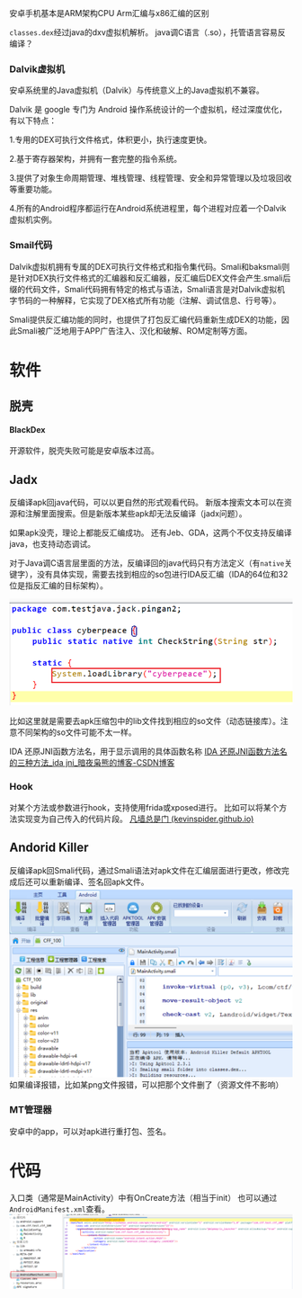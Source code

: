 
安卓手机基本是ARM架构CPU
Arm汇编与x86汇编的区别



`classes.dex`经过java的dxv虚拟机解析。
java调C语言（.so），托管语言容易反编译？
### Dalvik虚拟机

安卓系统里的Java虚拟机（Dalvik）与传统意义上的Java虚拟机不兼容。

Dalvik 是 google 专门为 Android 操作系统设计的一个虚拟机，经过深度优化，有以下特点：

1.专用的DEX可执行文件格式，体积更小，执行速度更快。 

2.基于寄存器架构，并拥有一套完整的指令系统。

3.提供了对象生命周期管理、堆栈管理、线程管理、安全和异常管理以及垃圾回收等重要功能。

4.所有的Android程序都运行在Android系统进程里，每个进程对应着一个Dalvik虚拟机实例。

### Smail代码
Dalvik虚拟机拥有专属的DEX可执行文件格式和指令集代码。Smali和baksmali则是针对DEX执行文件格式的汇编器和反汇编器，反汇编后DEX文件会产生.smali后缀的代码文件，Smali代码拥有特定的格式与语法，Smali语言是对Dalvik虚拟机字节码的一种解释，它实现了DEX格式所有功能（注解、调试信息、行号等）。

Smali提供反汇编功能的同时，也提供了打包反汇编代码重新生成DEX的功能，因此Smali被广泛地用于APP广告注入、汉化和破解、ROM定制等方面。



# 软件
## 脱壳

#### BlackDex
开源软件，脱壳失败可能是安卓版本过高。


## Jadx

反编译apk回java代码，可以以更自然的形式观看代码。
新版本搜索文本可以在资源和注解里面搜索。但是新版本某些apk却无法反编译（jadx问题）。

如果apk没壳，理论上都能反汇编成功。
还有Jeb、GDA，这两个不仅支持反编译java，也支持动态调试。

对于Java调C语言层里面的方法，反编译回的java代码只有方法定义（有`native`关键字），没有具体实现，需要去找到相应的so包进行IDA反汇编（IDA的64位和32位是指反汇编的目标架构）。

![](../attachments/Pasted%20image%2020230904112652.png)

比如这里就是需要去apk压缩包中的lib文件找到相应的so文件（动态链接库）。注意不同架构的so文件可能不太一样。

IDA 还原JNI函数方法名，用于显示调用的具体函数名称
[IDA 还原JNI函数方法名 的三种方法_ida jni_暗夜枭熊的博客-CSDN博客](https://blog.csdn.net/yb493071294/article/details/80378730)

### Hook
对某个方法或参数进行hook，支持使用frida或xposed进行。
比如可以将某个方法实现变为自己传入的代码片段。
[凡墙总是门 (kevinspider.github.io)](https://kevinspider.github.io/)


## Andorid Killer

反编译apk回Smali代码，通过Smali语法对apk文件在汇编层面进行更改，修改完成后还可以重新编译、签名回apk文件。
![](../attachments/Pasted%20image%2020230904101145.png)
如果编译报错，比如某png文件报错，可以把那个文件删了（资源文件不影响）
### MT管理器

安卓中的app，可以对apk进行重打包、签名。


# 代码

入口类（通常是MainActivity）中有OnCreate方法（相当于init）
也可以通过`AndroidManifest.xml`查看。
![](../attachments/Pasted%20image%2020230904095851.png)